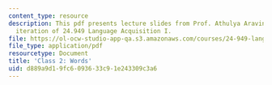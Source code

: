 ```yaml
---
content_type: resource
description: This pdf presents lecture slides from Prof. Athulya Aravind's fall 2020
  iteration of 24.949 Language Acquisition I.
file: https://ol-ocw-studio-app-qa.s3.amazonaws.com/courses/24-949-language-acquisition-i-fall-2020/d889a9d19fc6093633c91e243309c3a6_MIT24_949f20_lec2.pdf
file_type: application/pdf
resourcetype: Document
title: 'Class 2: Words'
uid: d889a9d1-9fc6-0936-33c9-1e243309c3a6
---
```


